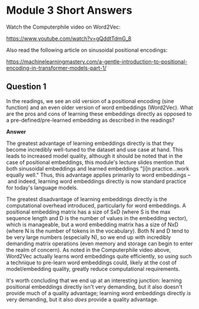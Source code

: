 # Module 3 Short Answers

Watch the Computerphile video on Word2Vec:

https://www.youtube.com/watch?v=gQddtTdmG_8

Also read the following article on sinusoidal positional encodings:

https://machinelearningmastery.com/a-gentle-introduction-to-positional-encoding-in-transformer-models-part-1/

## Question 1

In the readings, we see an old version of a positional encoding (sine function) and an even older version of word embeddings (Word2Vec). What are the pros and cons of learning these embeddings directly as opposed to a pre-defined/pre-learned embedding as described in the readings?

**Answer**

The greatest advantage of learning embeddings directly is that they become incredibly well-tuned to the dataset and use case at hand. This leads to increased model quality, although it should be noted that in the case of positional embeddings, this module's lecture slides mention that both sinusoidal embeddings and learned embeddings "[i]n practice...work equally well." Thus, this advantage applies primarily to word embeddings – and indeed, learning word embeddings directly is now standard practice for today's language models.

The greatest disadvantage of learning embeddings directly is the computational overhead introduced, particularly for word embeddings. A positional embedding matrix has a size of SxD (where S is the max sequence length and D is the number of values in the embedding vector), which is manageable, but a word embedding matrix has a size of NxD (where N is the number of tokens in the vocabulary). Both N and D tend to be very large numbers (especially N), so we end up with incredibly demanding matrix operations (even memory and storage can begin to enter the realm of concern). As noted in the Computerphile video above, Word2Vec actually learns word embeddings quite efficiently, so using such a technique to pre-learn word embeddings could, likely at the cost of model/embedding quality, greatly reduce computational requirements.

It's worth concluding that we end up at an interesting junction: learning positional embeddings directly isn't very demanding, but it also doesn't provide much of a quality advantage; learning word embeddings directly _is_ very demanding, but it also _does_ provide a quality advantage.
